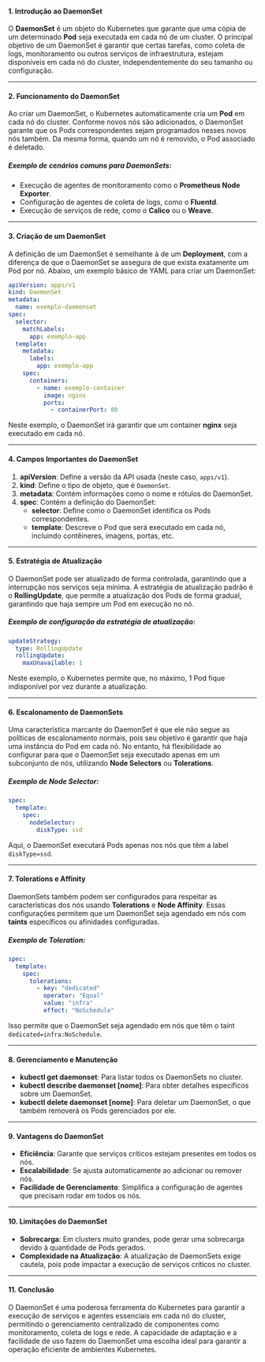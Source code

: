 #### 1. **Introdução ao DaemonSet**

O **DaemonSet** é um objeto do Kubernetes que garante que uma cópia de um determinado **Pod** seja executada em cada nó de um cluster. O principal objetivo de um DaemonSet é garantir que certas tarefas, como coleta de logs, monitoramento ou outros serviços de infraestrutura, estejam disponíveis em cada nó do cluster, independentemente do seu tamanho ou configuração.

---

#### 2. **Funcionamento do DaemonSet**

Ao criar um DaemonSet, o Kubernetes automaticamente cria um **Pod** em cada nó do cluster. Conforme novos nós são adicionados, o DaemonSet garante que os Pods correspondentes sejam programados nesses novos nós também. Da mesma forma, quando um nó é removido, o Pod associado é deletado.

##### Exemplo de cenários comuns para DaemonSets:

- Execução de agentes de monitoramento como o **Prometheus Node Exporter**.
- Configuração de agentes de coleta de logs, como o **Fluentd**.
- Execução de serviços de rede, como o **Calico** ou o **Weave**.

---

#### 3. **Criação de um DaemonSet**

A definição de um DaemonSet é semelhante à de um **Deployment**, com a diferença de que o DaemonSet se assegura de que exista exatamente um Pod por nó. Abaixo, um exemplo básico de YAML para criar um DaemonSet:

```yaml
apiVersion: apps/v1
kind: DaemonSet
metadata:
  name: exemplo-daemonset
spec:
  selector:
    matchLabels:
      app: exemplo-app
  template:
    metadata:
      labels:
        app: exemplo-app
    spec:
      containers:
        - name: exemplo-container
          image: nginx
          ports:
            - containerPort: 80
```

Neste exemplo, o DaemonSet irá garantir que um container **nginx** seja executado em cada nó.

---

#### 4. **Campos Importantes do DaemonSet**

1. **apiVersion**: Define a versão da API usada (neste caso, `apps/v1`).
2. **kind**: Define o tipo de objeto, que é `DaemonSet`.
3. **metadata**: Contém informações como o nome e rótulos do DaemonSet.
4. **spec**: Contém a definição do DaemonSet:
   - **selector**: Define como o DaemonSet identifica os Pods correspondentes.
   - **template**: Descreve o Pod que será executado em cada nó, incluindo contêineres, imagens, portas, etc.

---

#### 5. **Estratégia de Atualização**

O DaemonSet pode ser atualizado de forma controlada, garantindo que a interrupção nos serviços seja mínima. A estratégia de atualização padrão é o **RollingUpdate**, que permite a atualização dos Pods de forma gradual, garantindo que haja sempre um Pod em execução no nó.

##### Exemplo de configuração da estratégia de atualização:

```yaml
updateStrategy:
  type: RollingUpdate
  rollingUpdate:
    maxUnavailable: 1
```

Neste exemplo, o Kubernetes permite que, no máximo, 1 Pod fique indisponível por vez durante a atualização.

---

#### 6. **Escalonamento de DaemonSets**

Uma característica marcante do DaemonSet é que ele não segue as políticas de escalonamento normais, pois seu objetivo é garantir que haja uma instância do Pod em cada nó. No entanto, há flexibilidade ao configurar para que o DaemonSet seja executado apenas em um subconjunto de nós, utilizando **Node Selectors** ou **Tolerations**.

##### Exemplo de Node Selector:

```yaml
spec:
  template:
    spec:
      nodeSelector:
        diskType: ssd
```

Aqui, o DaemonSet executará Pods apenas nos nós que têm a label `diskType=ssd`.

---

#### 7. **Tolerations e Affinity**

DaemonSets também podem ser configurados para respeitar as características dos nós usando **Tolerations** e **Node Affinity**. Essas configurações permitem que um DaemonSet seja agendado em nós com **taints** específicos ou afinidades configuradas.

##### Exemplo de Toleration:

```yaml
spec:
  template:
    spec:
      tolerations:
        - key: "dedicated"
          operator: "Equal"
          value: "infra"
          effect: "NoSchedule"
```

Isso permite que o DaemonSet seja agendado em nós que têm o taint `dedicated=infra:NoSchedule`.

---

#### 8. **Gerenciamento e Manutenção**

- **kubectl get daemonset**: Para listar todos os DaemonSets no cluster.
- **kubectl describe daemonset [nome]**: Para obter detalhes específicos sobre um DaemonSet.
- **kubectl delete daemonset [nome]**: Para deletar um DaemonSet, o que também removerá os Pods gerenciados por ele.

---

#### 9. **Vantagens do DaemonSet**

- **Eficiência**: Garante que serviços críticos estejam presentes em todos os nós.
- **Escalabilidade**: Se ajusta automaticamente ao adicionar ou remover nós.
- **Facilidade de Gerenciamento**: Simplifica a configuração de agentes que precisam rodar em todos os nós.

---

#### 10. **Limitações do DaemonSet**

- **Sobrecarga**: Em clusters muito grandes, pode gerar uma sobrecarga devido à quantidade de Pods gerados.
- **Complexidade na Atualização**: A atualização de DaemonSets exige cautela, pois pode impactar a execução de serviços críticos no cluster.

---

#### 11. **Conclusão**

O DaemonSet é uma poderosa ferramenta do Kubernetes para garantir a execução de serviços e agentes essenciais em cada nó do cluster, permitindo o gerenciamento centralizado de componentes como monitoramento, coleta de logs e rede. A capacidade de adaptação e a facilidade de uso fazem do DaemonSet uma escolha ideal para garantir a operação eficiente de ambientes Kubernetes.
